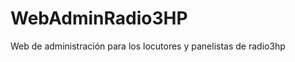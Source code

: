 WebAdminRadio3HP
================

Web de administración para los locutores y panelistas de radio3hp